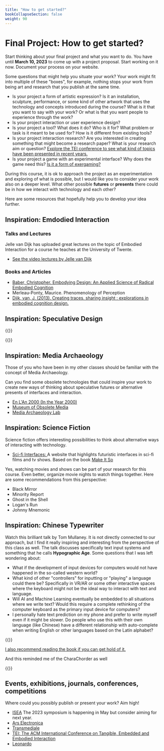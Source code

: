 ```yaml
---
title: "How to get started?"
bookCollapseSection: false
weight: 90
---
```


# Final Project: How to get started?

Start thinking about your final project and what you want to do. You have until **March 10, 2023** to come up with a project proposal. Start working on it now. Document your process on your website.

Some questions that might help you situate your work? Your work might fit into multiple of these "boxes", for example, nothing stops your work from being art and research that you publish at the same time.

- Is your project a form of artistic expression? Is it an installation, sculpture, performance, or some kind of other artwork that uses the technology and concepts introduced during the course? What is it that you want to say with your work? Or what is that you want people to experience through the work?
- Is your project interaction or user experience design? 
- Is your project a tool? What does it do? Who is it for? What problem or task is it meant to be used for? How is it different from existing tools?
- Is your project interaction research? Are you interested in creating something that might become a research paper? What is your research aim or question? [Explore the TEI conference to see what kind of topics have been presented in recent years.](https://tei.acm.org/2023/about/)
- Is your project a game with an experimental interface? Why does the game need this? [Is it a form of exergaming?](https://www.valomotion.com/)

During this course, it is ok to approach the project as an experimentation and exploring of what is possible, but I would like you to consider your work also on a deeper level. What other possible **futures** or **presents** there could be in how we interact with technology and each other? 

Here are some resources that hopefully help you to develop your idea further.

## Inspiration: Emdodied Interaction

### Talks and Lectures

Jelle van Dijk has uploaded great lectures on the topic of Embodied Interaction for a course he teaches at the University of Twente.

- [See the video lectures by Jelle van Dijk](http://www.jellevandijk.org/embodied-interaction/)

### Books and Articles

- [Baber, Christopher. Embodying Design: An Applied Science of Radical Embodied Cognition](https://mitpress.mit.edu/9780262543781/embodying-design/)
- Merleau-Ponty, Maurice. Phenomenology of Perception
- [Dijk, van, J. (2013). Creating traces, sharing insight : explorations in embodied cognition design.](https://research.tue.nl/en/publications/creating-traces-sharing-insight-explorations-in-embodied-cognitio)

## Inspiration: Speculative Design

{{<youtube kmibm20UsoA>}}

{{<youtube UB9UVHGI6AI>}}

## Inspiration: Media Archaeology

Those of you who have been in my other classes should be familiar with the concept of Media Archaeology.

Can you find some obsolete technologies that could inspire your work to create new ways of thinking about speculative futures or alternative presents of interfaces and interaction.

- [En L'An 2000 (In the Year 2000)](https://publicdomainreview.org/collection/a-19th-century-vision-of-the-year-2000)
- [Museum of Obsolete Media](https://obsoletemedia.org/obsolescence-decade/)
- [Media Archaeology Lab](https://www.mediaarchaeologylab.com/)

## Inspiration: Science Fiction

Science fiction offers interesting possibilities to think about alternative ways of interacting with technology.

- [Sci-fi Interfaces: ](https://scifiinterfaces.com/) A website that highlights futuristic interfaces in sci-fi films and tv shows. Based on the book [Make It So](https://rosenfeldmedia.com/books/make-it-so/) 

Yes, watching movies and shows can be part of your research for this course. Even better, organize movie nights to watch things together. Here are some recommendations from this perspective:

- Black Mirror
- Minority Report
- Ghost in the Shell
- Logan's Run
- Johnny Mnemonic

## Inspiration: Chinese Typewriter

Watch this brilliant talk by Tom Mullaney. It is not directly connected to our approach, but I find it really inspiring and interesting from the perspective of this class as well. The talk discusses specifically text input systems and something that he calls **Hypographic Age**. Some questions that I was left wondering about:

- What if the development of input devices for computers would not have happened in the so-called western world? 
- What kind of other "controllers" for inputting or "playing" a language could there be? Specifically in VR/AR or some other interactive spaces where the keyboard might not be the ideal way to interact with text and language.
- Will AI and Machine Learning eventually be embedded to all situations where we write text? Would this require a complete rethinking of the computer keyboard as the primary input device for computers?
- I personally hate text prediction on my phone and prefer to write myself even if it might be slower. Do people who use this with their own language (like Chinese) have a different relationship with auto-complete when writing English or other languages based on the Latin alphabet?

{{<youtube KSEoHLnIXYk>}}

[I also recommend reading the book if you can get hold of it.](https://mitpress.mit.edu/9780262536103/the-chinese-typewriter/)

And this reminded me of the CharaChorder as well

{{<youtube EhPFAVkD9b0>}}

## Events, exhibitions, journals, conferences, competitions

Where could you possibly publish or present your work? Aim high!

- [ISEA](https://www.isea-international.org/) The 2023 symposium is happening in May but consider aiming for next year.
- [Ars Electronica](https://ars.electronica.art/news/en/)
- [Transmediale](https://transmediale.de/en)
- [TEI: The ACM International Conference on Tangible, Embedded and Embodied Interaction](https://tei.acm.org/2023/about/)
- [Leonardo](https://direct.mit.edu/leon)